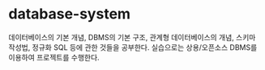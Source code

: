 # database-system

데이터베이스의 기본 개념, DBMS의 기본 구조, 관계형 데이터베이스의 개념, 스키마 작성법, 정규화 SQL 등에 관한 것들을 공부한다.
실습으로는 상용/오픈소스 DBMS를 이용하여 프로젝트를 수행한다.

